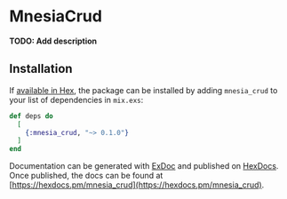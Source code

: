 # MnesiaCrud

**TODO: Add description**

## Installation

If [available in Hex](https://hex.pm/docs/publish), the package can be installed
by adding `mnesia_crud` to your list of dependencies in `mix.exs`:

```elixir
def deps do
  [
    {:mnesia_crud, "~> 0.1.0"}
  ]
end
```

Documentation can be generated with [ExDoc](https://github.com/elixir-lang/ex_doc)
and published on [HexDocs](https://hexdocs.pm). Once published, the docs can
be found at [https://hexdocs.pm/mnesia_crud](https://hexdocs.pm/mnesia_crud).

